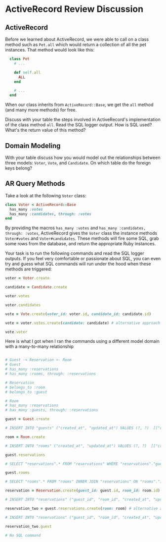 # ActiveRecord Review Discussion

## ActiveRecord

Before we learned about ActiveRecord, we were able to call on a class method such as `Pet.all` which would return a collection of all the pet instances. That method would look like this:

```ruby
  class Pet
    # ...

    def self.all
      ALL
    end

    # ...
  end
```

When our class inherits from `ActiveRecord::Base`, we get the `all` method (and many more methods) for free.

Discuss with your table the steps involved in ActiveRecord's implementation of the class method `all`. Read the SQL logger output. How is SQL used? What's the return value of this method?

## Domain Modeling

With your table discuss how you would model out the relationships between three models: `Voter`, `Vote`, and `Candidate`. On which table do the foreign keys belong?

## AR Query Methods

Take a look at the following `Voter` class:

```ruby
class Voter < ActiveRecord::Base
  has_many :votes
  has_many :candidates, through: :votes
end
```

By providing the macros `has_many :votes` and `has_many :candidates, through: :votes`, ActiveRecord gives the `Voter` class the instance methods `Voter#votes` and `Voter#candidates`. These methods will fire some SQL, grab some rows from the database, and return the appropriate Ruby instances.

Your task is to run the following commands and read the SQL logger outputs. If you feel very comfortable or passionate about SQL, you can even try and guess what SQL commands will run under the hood when these methods are triggered:

```ruby
voter = Voter.create

candidate = Candidate.create

voter.votes

voter.candidates

vote = Vote.create(voter_id: voter.id, candidate_id: candidate.id)

vote = voter.votes.create(candidate: candidate) # alternative approach to above

vote.voter


```

Here is what I got when I ran the commands using a different model domain with a many-to-many relationship

```ruby

# Guest -< Reservation >- Room
# Guest
# has_many :reservations
# has_many :rooms, through: :reservations

# Reservation
# belongs_to :room
# belongs_to :guest

# Room
# has_many :reservations
# has_many :guests, through: :reservations

guest = Guest.create

# INSERT INTO "guests" ("created_at", "updated_at") VALUES (?, ?)  [["created_at", "2021-02-22 17:06:42.150934"], ["updated_at", "2021-02-22 17:06:42.150934"]]

room = Room.create

# INSERT INTO "rooms" ("created_at", "updated_at") VALUES (?, ?)  [["created_at", "2021-02-22 16:41:39.299276"], ["updated_at", "2021-02-22 16:41:39.299276"]]

guest.reservations

# SELECT "reservations".* FROM "reservations" WHERE "reservations"."guest_id" = ? LIMIT ?  [["guest_id", 101], ["LIMIT", 11]]

guest.rooms

# SELECT "rooms".* FROM "rooms" INNER JOIN "reservations" ON "rooms"."id" = "reservations"."room_id" WHERE "reservations"."guest_id" = ? LIMIT ?  [["guest_id", 101], ["LIMIT", 11]]

reservation = Reservation.create(guest_id: guest.id, room_id: room.id)

# INSERT INTO "reservations" ("guest_id", "room_id", "created_at", "updated_at") VALUES (?, ?, ?, ?)  [["guest_id", 101], ["room_id", 701], ["created_at", "2021-02-22 16:42:25.748106"], ["updated_at", "2021-02-22 16:42:25.748106"]]

reservation_two = guest.reservations.create(room: room) # alternative approach to above

# INSERT INTO "reservations" ("guest_id", "room_id", "created_at", "updated_at") VALUES (?, ?, ?, ?)  [["guest_id", 101], ["room_id", 701], ["created_at", "2021-02-22 16:42:46.766964"], ["updated_at", "2021-02-22 16:42:46.766964"]]

reservation_two.guest

# No SQL command

```
